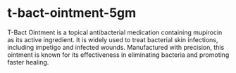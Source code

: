 # t-bact-ointment-5gm

T-Bact Ointment is a topical antibacterial medication containing mupirocin as its active ingredient. It is widely used to treat bacterial skin infections, including impetigo and infected wounds. Manufactured with precision, this ointment is known for its effectiveness in eliminating bacteria and promoting faster healing.

